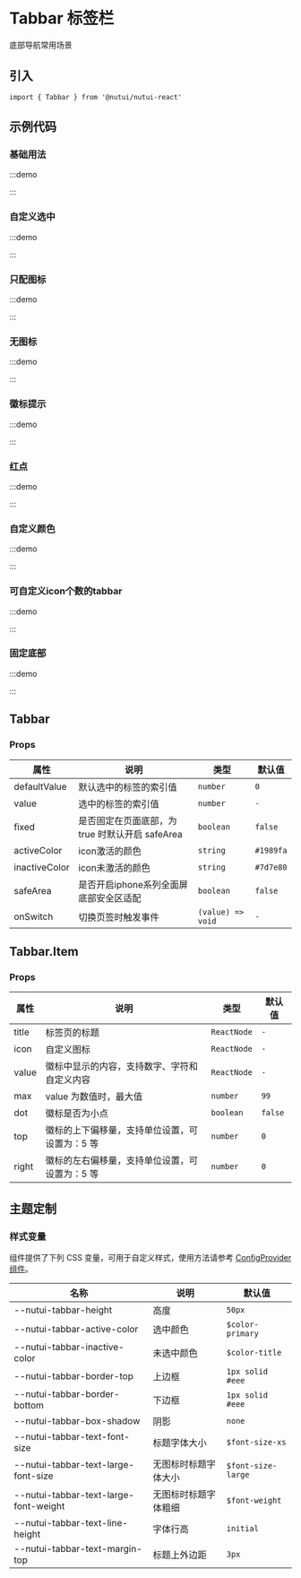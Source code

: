 # Tabbar 标签栏

底部导航常用场景

## 引入

```tsx
import { Tabbar } from '@nutui/nutui-react'
```

## 示例代码

### 基础用法

:::demo

<CodeBlock src='h5/demo1.tsx'></CodeBlock>

:::

### 自定义选中

:::demo

<CodeBlock src='h5/demo2.tsx'></CodeBlock>

:::

### 只配图标

:::demo

<CodeBlock src='h5/demo3.tsx'></CodeBlock>

:::

### 无图标

:::demo

<CodeBlock src='h5/demo4.tsx'></CodeBlock>

:::

### 徽标提示

:::demo

<CodeBlock src='h5/demo5.tsx'></CodeBlock>

:::

### 红点

:::demo

<CodeBlock src='h5/demo6.tsx'></CodeBlock>

:::

### 自定义颜色

:::demo

<CodeBlock src='h5/demo7.tsx'></CodeBlock>

:::

### 可自定义icon个数的tabbar

:::demo

<CodeBlock src='h5/demo8.tsx'></CodeBlock>

:::

### 固定底部

:::demo

<CodeBlock src='h5/demo9.tsx'></CodeBlock>

:::

## Tabbar

### Props

| 属性 | 说明 | 类型 | 默认值 |
| --- | --- | --- | --- |
| defaultValue | 默认选中的标签的索引值 | `number` | `0` |
| value | 选中的标签的索引值 | `number` | `-` |
| fixed | 是否固定在页面底部，为 true 时默认开启 safeArea | `boolean` | `false` |
| activeColor | icon激活的颜色 | `string` | `#1989fa` |
| inactiveColor | icon未激活的颜色 | `string` | `#7d7e80` |
| safeArea | 是否开启iphone系列全面屏底部安全区适配 | `boolean` | `false` |
| onSwitch | 切换页签时触发事件 | `(value) => void` | `-` |

## Tabbar.Item

### Props

| 属性 | 说明 | 类型 | 默认值 |
| --- | --- | --- | --- |
| title | 标签页的标题 | `ReactNode` | `-` |
| icon | 自定义图标 | `ReactNode` | `-` |
| value | 徽标中显示的内容，支持数字、字符和自定义内容 | `ReactNode` | `-` |
| max | value 为数值时，最大值 | `number` | `99` |
| dot | 徽标是否为小点 | `boolean` | `false` |
| top | 徽标的上下偏移量，支持单位设置，可设置为：5 等 | `number` | `0` |
| right | 徽标的左右偏移量，支持单位设置，可设置为：5 等 | `number` | `0` |

## 主题定制

### 样式变量

组件提供了下列 CSS 变量，可用于自定义样式，使用方法请参考 [ConfigProvider 组件](#/zh-CN/component/configprovider)。

| 名称 | 说明 | 默认值 |
| --- | --- | --- |
| \--nutui-tabbar-height | 高度 | `50px` |
| \--nutui-tabbar-active-color | 选中颜色 | `$color-primary` |
| \--nutui-tabbar-inactive-color | 未选中颜色 | `$color-title` |
| \--nutui-tabbar-border-top | 上边框 | `1px solid #eee` |
| \--nutui-tabbar-border-bottom | 下边框 | `1px solid #eee` |
| \--nutui-tabbar-box-shadow | 阴影 | `none` |
| \--nutui-tabbar-text-font-size | 标题字体大小 | `$font-size-xs` |
| \--nutui-tabbar-text-large-font-size | 无图标时标题字体大小 | `$font-size-large` |
| \--nutui-tabbar-text-large-font-weight | 无图标时标题字体粗细 | `$font-weight` |
| \--nutui-tabbar-text-line-height | 字体行高 | `initial` |
| \--nutui-tabbar-text-margin-top | 标题上外边距 | `3px` |
